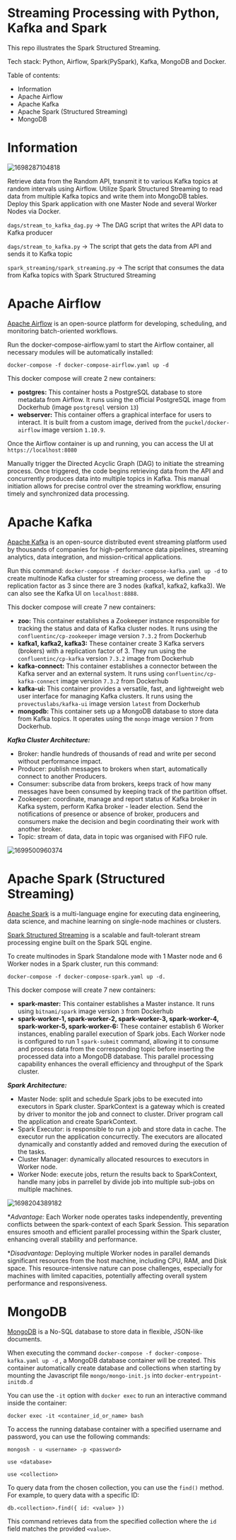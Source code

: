 # Streaming Processing with Python, Kafka and Spark

This repo illustrates the Spark Structured Streaming.

Tech stack: Python, Airflow, Spark(PySpark), Kafka, MongoDB and Docker.

Table of contents:

* Information
* Apache Airflow
* Apache Kafka
* Apache Spark (Structured Streaming)
* MongoDB

# Information

![1698287104818](image/README/1698287104818.png)

Retrieve data from the Random API, transmit it to various Kafka topics at random intervals using Airflow. Utilize Spark Structured Streaming to read data from multiple Kafka topics and write them into MongoDB tables. Deploy this Spark application with one Master Node and several Worker Nodes via Docker.

`dags/stream_to_kafka_dag.py` -> The DAG script that writes the API data to Kafka producer

`dags/stream_to_kafka.py` -> The script that gets the data from API and sends it to Kafka topic

`spark_streaming/spark_streaming.py` -> The script that consumes the data from Kafka topics with Spark Structured Streaming

# Apache Airflow

[Apache Airflow](https://airflow.apache.org/docs/apache-airflow/stable/index.html) is an open-source platform for developing, scheduling, and monitoring batch-oriented workflows.

Run the docker-compose-airflow.yaml to start the Airflow container, all necessary modules will be automatically installed:

`docker-compose -f docker-compose-airflow.yaml up -d`

This docker compose will create 2 new containers:

* **postgres:** This container hosts a PostgreSQL database to store metadata from Airflow. It runs using the official PostgreSQL image from Dockerhub (image `postgresql` version `13`)
* **webserver:** This container offers a graphical interface for users to interact. It is built from a custom image, derived from the `puckel/docker-airflow` image version `1.10.9`.

Once the Airflow container is up and running, you can access the UI at `https://localhost:8080`

Manually trigger the Directed Acyclic Graph (DAG) to initiate the streaming process. Once triggered, the code begins retrieving data from the API and concurrently produces data into multiple topics in Kafka. This manual initiation allows for precise control over the streaming workflow, ensuring timely and synchronized data processing.

# Apache Kafka

[Apache Kafka](https://kafka.apache.org/) is an open-source distributed event streaming platform used by thousands of companies for high-performance data pipelines, streaming analytics, data integration, and mission-critical applications.

Run this command: `docker-compose -f docker-compose-kafka.yaml up -d` to create multinode Kafka cluster for streaming process, we define the replication factor as 3 since there are 3 nodes (kafka1, kafka2, kafka3). We can also see the Kafka UI on `localhost:8888`.

This docker compose will create 7 new containers:

* **zoo:** This container establishes a Zookeeper instance responsible for tracking the status and data of Kafka cluster nodes. It runs using the `confluentinc/cp-zookeeper` image version `7.3.2` from Dockerhub
* **kafka1, kafka2, kafka3:** These container create 3 Kafka servers (brokers) with a replication factor of 3. They run using the `confluentinc/cp-kafka` version `7.3.2` image from Dockerhub
* **kafka-connect:** This container establishes a connector between the Kafka server and an external system. It runs using `confluentinc/cp-kafka-connect` image version `7.3.2` from Dockerhub
* **kafka-ui:** This container provides a versatile, fast, and lightweight web user interface for managing Kafka clusters. It runs using the `provectuslabs/kafka-ui` image version `latest` from Dockerhub
* **mongodb:** This container sets up a MongoDB database to store data from Kafka topics. It operates using the `mongo` image version `7` from Dockerhub.

***Kafka Cluster Architecture:***

* Broker: handle hundreds of thousands of read and write per second without performance impact.
* Producer: publish messages to brokers when start, automatically connect to another Producers.
* Consumer: subscribe data from brokers, keeps track of how many messages have been consumed by keeping track of the partition offset.
* Zookeeper: coordinate, manage and report status of Kafka broker in Kafka system, perform Kafka broker - leader election. Send the notifications of presence or absence of broker, producers and consumers make the decision and begin coordinating their work with another broker.
* Topic: stream of data, data in topic was organised with FIFO rule.

![1699500960374](image/README/1699500960374.png)

# Apache Spark (Structured Streaming)

[Apache Spark](https://spark.apache.org/) is a multi-language engine for executing data engineering, data science, and machine learning on single-node machines or clusters.

[Spark Structured Streaming](https://spark.apache.org/docs/latest/structured-streaming-programming-guide.html) is a scalable and fault-tolerant stream processing engine built on the Spark SQL engine.

To create multinodes in Spark Standalone mode with 1 Master node and 6 Worker nodes in a Spark cluster, run this command:

`docker-compose -f docker-compose-spark.yaml up -d.`

This docker compose will create 7 new containers:

* **spark-master:** This container establishes a Master instance. It runs using `bitnami/spark` image version `3` from Dockerhub
* **spark-worker-1, spark-worker-2, spark-worker-3, spark-worker-4, spark-worker-5, spark-worker-6:** These container establish 6 Worker instances, enabling parallel execution of Spark jobs. Each Worker node is configured to run 1 `spark-submit` command, allowing it to consume and process data from the corresponding topic before inserting the processed data into a MongoDB database. This parallel processing capability enhances the overall efficiency and throughput of the Spark cluster.

***Spark Architecture:***

* Master Node: split and schedule Spark jobs to be executed into executors in Spark cluster. SparkContext is a gateway which is created by driver to monitor the job and connect to cluster. Driver program call the application and create SparkContext.
* Spark Executor: is responsible to run a job and store data in cache. The executor run the application concurrectly. The executors are allocated dynamically and constantly added and removed during the execution of the tasks.
* Cluster Manager: dynamically allocated resources to executors in Worker node.
* Worker Node: execute jobs, return the results back to SparkContext, handle many jobs in parrellel by divide job into multiple sub-jobs on multiple machines.

![1698204389182](image/README/1698204389182.png)

**Advantage:* Each Worker node operates tasks independently, preventing conflicts between the spark-context of each Spark Session. This separation ensures smooth and efficient parallel processing within the Spark cluster, enhancing overall stability and performance.

**Disadvantage:* Deploying multiple Worker nodes in parallel demands significant resources from the host machine, including CPU, RAM, and Disk space. This resource-intensive nature can pose challenges, especially for machines with limited capacities, potentially affecting overall system performance and responsiveness.

# MongoDB

[MongoDB](https://www.mongodb.com/what-is-mongodb) is a No-SQL database to store data in flexible, JSON-like documents.

When executing the command `docker-compose -f docker-compose-kafka.yaml up -d` , a MongoDB database container will be created. This container automatically create database and collections when starting by mounting the Javascript file `mongo/mongo-init.js` into `docker-entrypoint-initdb.d`

You can use the `-it` option with `docker exec` to run an interactive command inside the container:

`docker exec -it <container_id_or_name> bash`

To access the running database container with a specified username and password, you can use the following commands:

`mongosh - u <username> -p <password>`

`use <database>`

`use <collection>`

To query data from the chosen collection, you can use the `find()` method. For example, to query data with a specific ID:

`db.<collection>.find({ id: <value> })`

This command retrieves data from the specified collection where the `id` field matches the provided `<value>`.
